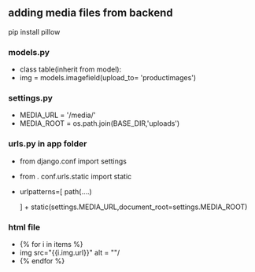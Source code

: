 ## adding media files from backend

pip install pillow 

### models.py

* class table(inherit from model):
* img = models.imagefield(upload_to= 'productimages')

### settings.py

* MEDIA_URL = '/media/'
* MEDIA_ROOT = os.path.join(BASE_DIR,'uploads')

### urls.py in app folder

* from django.conf import settings
* from . conf.urls.static import static

* urlpatterns=[
  path(....)

     ] + static(settings.MEDIA_URL,document_root=settings.MEDIA_ROOT)


### html file
* {% for i in items %}
* img src="{{i.img.url}}" alt = ""/
* {% endfor %}
